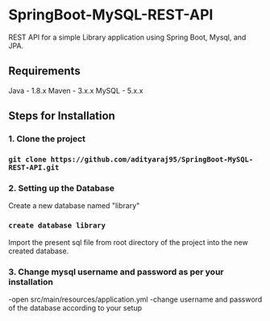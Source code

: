 # SpringBoot-MySQL-REST-API
REST API for a simple Library application using Spring Boot, Mysql, and JPA.

## Requirements
Java - 1.8.x
Maven - 3.x.x
MySQL - 5.x.x

## Steps for Installation

### 1. Clone the project

### `git clone https://github.com/adityaraj95/SpringBoot-MySQL-REST-API.git`

### 2. Setting up the Database

Create a new database named "library"
### `create database library`

Import the present sql file from root directory of the project into the new created database.

### 3. Change mysql username and password as per your installation

-open src/main/resources/application.yml
-change username and password of the database according to your setup

